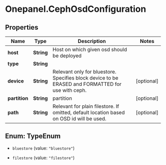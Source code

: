 # Onepanel.CephOsdConfiguration

## Properties
Name | Type | Description | Notes
------------ | ------------- | ------------- | -------------
**host** | **String** | Host on which given osd should be deployed | 
**type** | **String** |  | 
**device** | **String** | Relevant only for bluestore. Specifies block device to be ERASED and FORMATTED for use with ceph. | [optional] 
**partition** | **String** | partition | [optional] 
**path** | **String** | Relevant for plain filestore. If omitted, default location based on OSD id will be used. | [optional] 


<a name="TypeEnum"></a>
## Enum: TypeEnum


* `bluestore` (value: `"bluestore"`)

* `filestore` (value: `"filestore"`)




